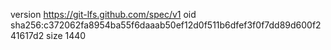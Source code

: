 version https://git-lfs.github.com/spec/v1
oid sha256:c372062fa8954ba55f6daaab50ef12d0f511b6dfef3f0f7dd89d600f241617d2
size 1440
